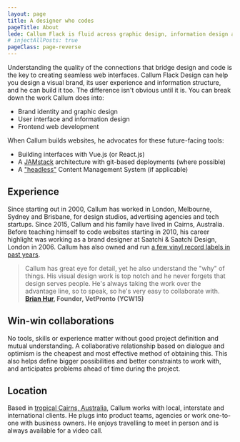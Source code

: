 ```yaml
---
layout: page
title: A designer who codes
pageTitle: About
lede: Callum Flack is fluid across graphic design, information design and frontend development. Because the quality of the connections crystalises the quality of the whole.
# injectAllPosts: true
pageClass: page-reverse
---
```


Understanding the quality of the connections that bridge design and code is the key to creating seamless web interfaces. Callum Flack Design can help you design a visual brand, its user experience and information structure, and he can build it too. The difference isn't obvious until it is. You can break down the work Callum does into:

- Brand identity and graphic design
- User interface and information design
- Frontend web development

When Callum builds websites, he advocates for these future-facing tools:

- Building interfaces with Vue.js (or React.js)
- A [JAMstack](https://jamstack.org/) architecture with git-based deployments (where possible)
- A ["headless"](https://www.notion.so/callum/Headless-CMS-definition-public-47ef40175f974e18b960de8f06fc7625) Content Management System (if applicable)

## Experience

Since starting out in 2000, Callum has worked in London, Melbourne, Sydney and Brisbane, for design studios, advertising agencies and tech startups. Since 2015, Callum and his family have lived in Cairns, Australia. Before teaching himself to code websites starting in 2010, his career highlight was working as a brand designer at Saatchi & Saatchi Design, London in 2006. Callum has also owned and run [a few vinyl record labels in past years](https://www.discogs.com/artist/2452856-Callum-Flack).

> Callum has great eye for detail, yet he also understand the "why" of things. His visual design work is top notch and he never forgets that design serves people. He's always taking the work over the advantage line, so to speak, so he's very easy to collaborate with. **[Brian Hur](https://www.linkedin.com/in/brianhur/), Founder, VetPronto (YCW15)**

## Win-win collaborations

No tools, skills or experience matter without good project definition and mutual understanding. A collaborative relationship based on dialogue and optimism is the cheapest and most effective method of obtaining this. This also helps define bigger possibilities and better constraints to work with, and anticipates problems ahead of time during the project.

## Location

Based in [tropical Cairns, Australia](https://www.instagram.com/p/BXbsNdrAt-v), Callum works with local, interstate and international clients. He plugs into product teams, agencies or work one-to-one with business owners. He enjoys travelling to meet in person and is always available for a video call.
